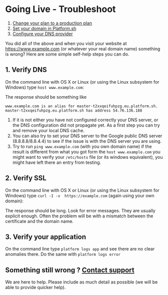 # Going Live - Troubleshoot

<ol>
<li><a href="#1-change-your-plan-to-a-production-plan">Change your plan to a production plan</a></li>
<li><a href="#2-set-your-domain-in-platformsh">Set your domain in Platform.sh</a></li>
<li><a href="#3-configure-your-dns-provider"> Configure your DNS provider</a></li>
</ol>

You did all of the above and when you visit your website at https://www.example.com (or whatever your real domain name) something is wrong? Here are some simple self-help steps you can do.

## 1. Verify DNS
On the command line with OS X or Linux (or using the Linux subsystem for Windows) type `host www.example.com`:

The response should be something like
```
www.example.com is an alias for master-t2xxqeifuhpzg.eu.platform.sh.
master-t2xxqeifuhpzg.eu.platform.sh has address 54.76.136.188
```

1. If it is not either you have not configured correctly your DNS server, or the DNS configuration did not propagate yet. As a first step you can try and remove your local DNS cache. 
2. You can also try to set your DNS server to the Google public DNS server (8.8.8.8/8.8.4.4) to see if the issue is with the DNS server you are using.
3. Try to run `ping www.example.com` (with you own domain name) if the result is different from what you got form the `host www.example.com` you might want to verify your `/etc/hosts` file (or its windows equivalent), you might have left there an entry from testing.

## 2. Verify SSL

On the command line with OS X or Linux (or using the Linux subsystem for Windows) type `curl -I -v  https://example.com` (again using your own domain):

The response should be long. Look for error messages. They are usually explicit enough. Often the problem will be with a mismatch between the certificate and the domain name.

## 3. Verify your application

On the command line type `platform logs app` and see there are no clear anomalies there. Do the same with `platform logs error`

## Something still wrong ? [Contact support](/overview/getting-help.md)

We are here to help. Please include as much detail as possible (we will be able to provide quicker help). 
